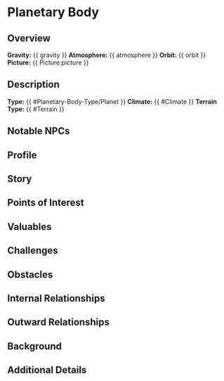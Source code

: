 # Planetary Body

## Overview
**Gravity:** {{ gravity }}
**Atmosphere:** {{ atmosphere }}
**Orbit:** {{ orbit }}
**Picture:** {{ Picture:picture }}


## Description
**Type:** {{ #Planetary-Body-Type/Planet }}
**Climate:** {{ #Climate }}
**Terrain Type:** {{ #Terrain }}


## Notable NPCs


## Profile


## Story


## Points of Interest


## Valuables


## Challenges


## Obstacles


## Internal Relationships


## Outward Relationships


## Background


## Additional Details

